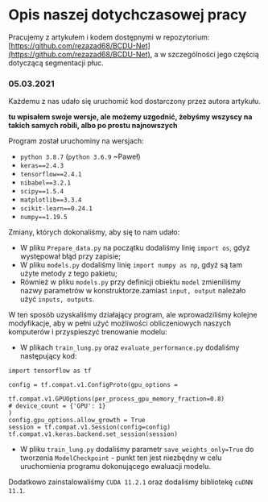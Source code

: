 # Opis naszej dotychczasowej pracy

Pracujemy z artykułem i kodem dostępnymi w repozytorium: [https://github.com/rezazad68/BCDU-Net](https://github.com/rezazad68/BCDU-Net), a w szczególności jego częścią dotyczącą segmentacji płuc.

### 05.03.2021

Każdemu z nas udało się uruchomić kod dostarczony przez autora artykułu.


**tu wpisałem swoje wersje, ale możemy uzgodnić, żebyśmy wszyscy na takich samych robili, albo po prostu najnowszych**

Program został uruchominy na wersjach:
- `python 3.8.7` (`python 3.6.9` ~Paweł)
- `keras==2.4.3`
- `tensorflow==2.4.1`
- `nibabel==3.2.1`
- `scipy==1.5.4`
- `matplotlib==3.3.4`
- `scikit-learn==0.24.1`
- `numpy==1.19.5`

Zmiany, których dokonaliśmy, aby się to nam udało:

- W pliku  `Prepare_data.py` na początku dodaliśmy linię `import os`, gdyż występował błąd przy zapisie; 
- W pliku `models.py` dodaliśmy linię `import numpy as np`, gdyż są tam użyte metody z tego pakietu;
- Również w pliku `models.py` przy definicji obiektu `model` zmieniliśmy nazwy parametrów w konstruktorze.zamiast `input, output` należało użyć `inputs, outputs`.

W ten sposób uzyskaliśmy działający program, ale wprowadziliśmy kolejne modyfikacje, aby w pełni użyć możliwości obliczeniowych naszych komputerów i przyspieszyć trenowanie modelu:

- W plikach `train_lung.py` oraz `evaluate_performance.py` dodaliśmy następujący kod:
```
import tensorflow as tf

config = tf.compat.v1.ConfigProto(gpu_options =
                         tf.compat.v1.GPUOptions(per_process_gpu_memory_fraction=0.8)
# device_count = {'GPU': 1}
)
config.gpu_options.allow_growth = True
session = tf.compat.v1.Session(config=config)
tf.compat.v1.keras.backend.set_session(session)
```
- W pliku `train_lung.py` dodaliśmy parametr `save_weights_only=True` do tworzenia `ModelCheckpoint` - punkt ten jest niezbędny w celu uruchomienia programu dokonującego ewaluacji modelu.

Dodatkowo zainstalowaliśmy `CUDA 11.2.1` oraz dodaliśmy bibliotekę `cuDNN 11.1`.
